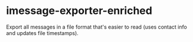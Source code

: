 # imessage-exporter-enriched
Export all messages in a file format that's easier to read (uses contact info and updates file timestamps).
